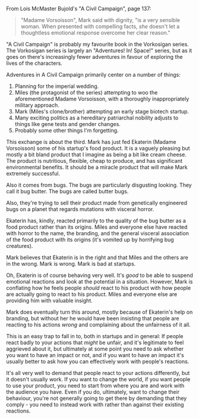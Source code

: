 
From Lois McMaster Bujold's "A Civil Campaign", page 137:

> "Madame Vorsoisson", Mark said with dignity, "is a very sensible woman. When presented with compelling facts, *she* doesn't let a thoughtless emotional response overcome her clear reason."

"A Civil Campaign" is probably my favourite book in the Vorkosigan series. The Vorkosigan series is largely an "Adventures! In! Space!" series, but as it goes on there's increasingly fewer adventures in favour of exploring the lives of the characters.

Adventures in A Civil Campaign primarily center on a number of things:

1. Planning for the imperial wedding.
2. Miles (the protagonist of the series) attempting to woo the aforementioned Madame Vorsoisson, with a thoroughly inappropriately military approach.
3. Mark (Miles's clone/brother) attempting an early stage biotech startup.
4. Many exciting politics as a hereditary patriarchal nobility adjusts to things like gene tests and gender changes.
5. Probably some other things I'm forgetting.

This exchange is about the third. Mark has just fed Ekaterin (Madame Vorsoisson) some of his startup's food product. It is a vaguely pleasing but mostly a bit bland product that I imagine as being a bit like cream cheese.
The product is nutritious, flexible, cheap to produce, and has significant environmental benefits.
It should be a miracle product that will make Mark extremely successful.

Also it comes from bugs. The bugs are particularly disgusting looking. They call it bug butter. The bugs are called butter bugs.

Also, they're trying to sell their product made from genetically engineered bugs on a planet that regards mutations with visceral horror.

Ekaterin has, kindly, reacted primarily to the quality of the bug butter as a food product rather than its origins. Miles and everyone else have reacted with horror to the name, the branding, and the general visceral association of the food product with its origins (it's vomited up by horrifying bug creatures).

Mark believes that Ekaterin is in the right and that Miles and the others are in the wrong. Mark is wrong. Mark is bad at startups.

Oh, Ekaterin is of course behaving very well. It's *good* to be able to suspend emotional reactions and look at the potential in a situation. However, Mark is conflating how he feels people *should* react to his product with how people are actually going to react to his product. Miles and everyone else are providing him with valuable insight.

Mark does eventually turn this around, mostly because of Ekaterin's help on branding, but without her he would have been insisting that people are reacting to his actions *wrong* and complaining about the unfairness of it all.

This is an easy trap to fall in to, both in startups and in general: If people react badly to your actions that *might* be unfair, and it's legitimate to feel aggrieved about it, but ultimately at some point you need to ask whether you want to have an impact or not, and if you want to have an impact it's usually better to ask how you can effectively work with people's reactions.

It's all very well to demand that people react to your actions differently, but it doesn't usually work. If you want to change the world, if you want people to use your product, you need to start from where you are and work with the audience you have. Even if you do, ultimately, want to change their behaviour, you're not generally going to get there by demanding that they comply - you need to instead work with rather than against their existing reactions.
